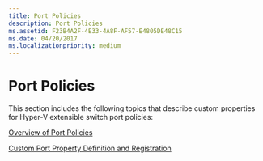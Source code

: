 ```yaml
---
title: Port Policies
description: Port Policies
ms.assetid: F23B4A2F-4E33-4A8F-AF57-E4805DE48C15
ms.date: 04/20/2017
ms.localizationpriority: medium
---
```


# Port Policies


This section includes the following topics that describe custom properties for Hyper-V extensible switch port policies:

[Overview of Port Policies](overview-of-port-policies.md)

[Custom Port Property Definition and Registration](custom-port-property-definition-and-registration.md)

 

 





